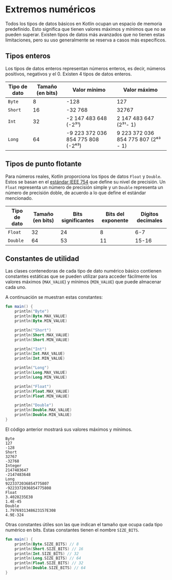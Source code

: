 # Extremos numéricos

Todos los tipos de datos básicos en Kotlin ocupan un espacio de memoria predefinido.
Esto significa que tienen valores máximos y mínimos que no se pueden superar.
Existen tipos de datos más avanzados que no tienen estas limitaciones, pero su uso generalmente se reserva a casos más específicos.

## Tipos enteros

Los tipos de datos enteros representan números enteros, es decir, números positivos, negativos y el 0.
Existen 4 tipos de datos enteros.

|Tipo de dato|Tamaño (en bits)|Valor mínimo|Valor máximo|
|-|-|-|-|
|`Byte`|8|-128|127|
|`Short`|16|-32 768|32767|
|`Int`|32|-2 147 483 648 (-2³¹)|2 147 483 647 (2³¹- 1)|
|`Long`|64|-9 223 372 036 854 775 808 (-2⁶³)|9 223 372 036 854 775 807 (2⁶³ - 1)|

## Tipos de punto flotante

Para números reales, Kotlin proporciona los tipos de datos `Float` y `Double`.
Estos se basan en el [estándar IEEE 754](https://en.wikipedia.org/wiki/IEEE_754) que define su nivel de precisión.
Un `Float` representa un número de precisión simple y un `Double` representa un número de precisión doble, de acuerdo a lo que define el estándar mencionado.

|Tipo de dato|Tamaño (en bits)|Bits significantes|Bits del exponente|Dígitos decimales|
|-|-|-|-|-|
|`Float`|32|24|8|6-7|
|`Double`|64|53|11|15-16|

## Constantes de utilidad

Las clases contenedoras de cada tipo de dato numérico básico contienen constantes estáticas que se pueden utilizar para acceder fácilmente los valores máximos (`MAX_VALUE`) y mínimos (`MIN_VALUE`) que puede almacenar cada uno.

A continuación se muestran estas constantes:

```kotlin
fun main() {
    println("Byte")
    println(Byte.MAX_VALUE)
    println(Byte.MIN_VALUE)

    println("Short")
    println(Short.MAX_VALUE)
    println(Short.MIN_VALUE)

    println("Int")
    println(Int.MAX_VALUE)
    println(Int.MIN_VALUE)

    println("Long")
    println(Long.MAX_VALUE)
    println(Long.MIN_VALUE)

    println("Float")
    println(Float.MAX_VALUE)
    println(Float.MIN_VALUE)

    println("Double")
    println(Double.MAX_VALUE)
    println(Double.MIN_VALUE)
}
```

El código anterior mostrará sus valores máximos y mínimos.

```text
Byte
127
-128
Short
32767
-32768
Integer
2147483647
-2147483648
Long
9223372036854775807
-9223372036854775808
Float
3.4028235E38
1.4E-45
Double
1.7976931348623157E308
4.9E-324
```

Otras constantes útiles son las que indican el tamaño que ocupa cada tipo numérico en bits.
Estas constantes tienen el nombre `SIZE_BITS`.

```kotlin
fun main() {
    println(Byte.SIZE_BITS) // 8
    println(Short.SIZE_BITS) // 16
    println(Int.SIZE_BITS) // 32
    println(Long.SIZE_BITS) // 64
    println(Float.SIZE_BITS) // 32
    println(Double.SIZE_BITS) // 64
}
```
